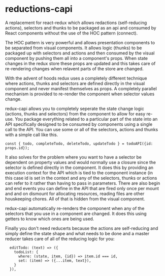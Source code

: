 # reductions-capi

A replacement for react-redux which allows redactions (self-reducing actions), selectors and thunks to be packaged as an api and consumed by React components without the use of the HOC pattern (connect).

The HOC pattern is very powerful and allows presentation components to be separated from visual components.  It allows logic (thunks) to be packaged up with selectors and actions and then consumed by the visual component by pushing them all into a component's props. When state changes in the redux store these props are updated and this takes care of re-rendering changes when relavent parts of the store are changed.
  
  With the advent of hoods redux uses a completely different technique where actions, thunks and selectors are defined directly in the visual component and never manifest themselves as props.  A completely parallel mechanism is provided to re-render the component when selector values change.
   
 redux-capi allows you to completely seperate the state change logic (actions, thunks and selectors) from the component to allow for easy re-use.  You package everything related to a particular part of the state into an API specifically designed to be consumed by components using a single call to the API.  You can use some or all of the selectors, actions and thunks with a simple call like this.
 
 ```
 const { todo, completeTodo, deleteTodo, updateTodo } = todoAPI({id: props.id});
```

It also solves for the problem where you want to have a selector be dependent on property values and would normally use a closure since the selector is defined directly in the component.  It does this by providing an execution context for the API which is tied to the component instance (in this case id is set in the context and any of the selectors, thunks or actions can refer to it rather than having to pass in parameters.  There are also begin and end events you can define in the API that are fired only once per mount and and on dismount for allocating resources, reading files are other houskeeping chores.  All of that is hidden from the visual component.

redux-capi automatically re-renders the component when any of the selectors that you use in a component are changed.  It does this using getters to know which ones are being used.

Finally you don't need reducerts because the actions are self-reducing and simply define the state shape and what needs to be done and a master reducer takes care of all of the reducing logic for you:

```
  editTodo: (text) => ({
    todoList: {
      where: (state, item, {id}) => item.id === id,
      set: (item) => ({...item, text}),
    }
  }),
```
